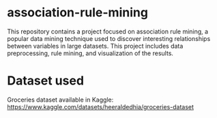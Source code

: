 # association-rule-mining
This repository contains a project focused on association rule mining, a popular data mining technique used to discover interesting relationships between variables in large datasets. This project includes data preprocessing, rule mining, and visualization of the results.

# Dataset used

Groceries dataset available in Kaggle:
https://www.kaggle.com/datasets/heeraldedhia/groceries-dataset

